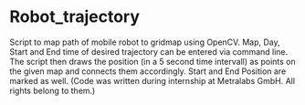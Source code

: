 # Robot_trajectory
Script to map path of mobile robot to gridmap using OpenCV.
Map, Day, Start and End time of desired trajectory can be entered via command line.
The script then draws the position (in a 5 second time intervall) as points on the given map and connects them accordingly.
Start and End Position are marked as well.
(Code was written during internship at Metralabs GmbH. All rights belong to them.)
